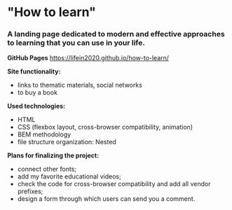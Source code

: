 # "How to learn"

### A landing page dedicated to modern and effective approaches to learning that you can use in your life.

**GitHub Pages**
https://lifein2020.github.io/how-to-learn/

**Site functionality:**
* links to thematic materials, social networks
* to buy a book

**Used technologies:**
* HTML
* CSS (flexbox layout, cross-browser compatibility, animation)
* BEM methodology
* file structure organization: Nested

**Plans for finalizing the project:**
* connect other fonts;
* add my favorite educational videos;
* check the code for cross-browser compatibility and add all vendor prefixes;
* design a form through which users can send you a comment.



